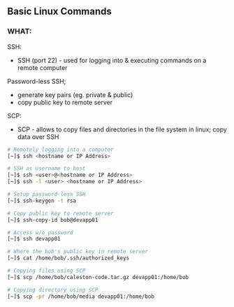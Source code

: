 ## Basic Linux Commands ##

### WHAT: ###
SSH:
- SSH (port 22) - used for logging into & executing commands on a remote computer

Password-less SSH;
- generate key pairs (eg. private & public)
- copy public key to remote server

SCP:
- SCP - allows to copy files and directories in the file system in linux; copy 
data over SSH

```bash
# Remotely logging into a computer
[~]$ ssh <hostname or IP Address>

# SSH as username to host
[~]$ ssh <user>@<hostname or IP Address>
[~]$ ssh -l <user> <hostname or IP Address>

# Setup password-less SSH
[~]$ ssh-keygen -t rsa

# Copy public key to remote server
[~]$ ssh-copy-id bob@devapp01

# Access w/o password
[~]$ ssh devapp01

# Where the bob's public key in remote server
[~]$ cat /home/bob/.ssh/authorized_keys

```

```bash
# Copying files using SCP
[~]$ scp /home/bob/caleston-code.tar.gz devapp01:/home/bob

# Copying directory using SCP
[~]$ scp -pr /home/bob/media devapp01:/home/bob


```

